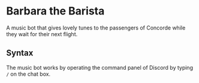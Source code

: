 # Barbara the Barista
A music bot that gives lovely tunes to the passengers of Concorde while they wait for their next flight.

## Syntax
The music bot works by operating the command panel of Discord by typing `/` on the chat box.
